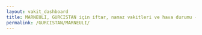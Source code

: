 ```yaml
---
layout: vakit_dashboard
title: MARNEULI, GURCISTAN için iftar, namaz vakitleri ve hava durumu - ilçe/eyalet seç
permalink: /GURCISTAN/MARNEULI/
---
```


<script type="text/javascript">
  var GLOBAL_COUNTRY = 'GURCISTAN';
  var GLOBAL_CITY = 'MARNEULI';
  var GLOBAL_STATE = '';
  var lat = 72;
  var lon = 21;
</script>
